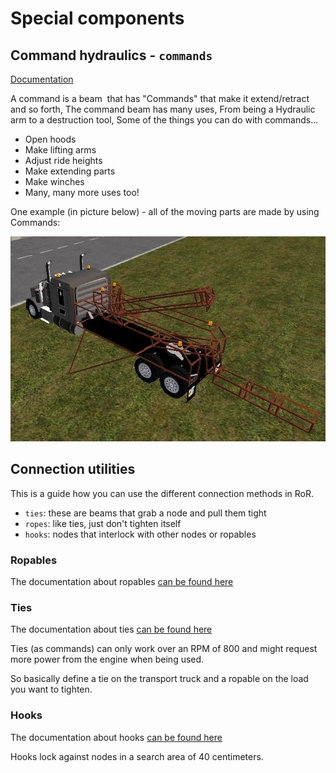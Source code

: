 Special components
============

## Command hydraulics - `commands`

[Documentation](fileformat-truck.md/#commands)

A&nbsp;command is a beam&nbsp; that has "Commands"&nbsp;that make it extend/retract and so forth, 
The command beam has many uses, From being a Hydraulic arm to a destruction tool,
Some of the things you can do with commands... 

* Open hoods 
* Make lifting arms 
* Adjust ride heights
* Make extending parts
* Make winches 
* Many, many more uses too!

One example (in picture below) - all of the moving parts are made by using Commands:

![commands-wrecker](../images/commands-example-t800-wrecker.jpg)

## Connection utilities

This is a guide how you can use the different connection methods in RoR.

* `ties`: these are beams that grab a node and pull them tight
* `ropes`: like ties, just don't tighten itself
* `hooks`: nodes that interlock with other nodes or ropables

### Ropables

The documentation about ropables [can be found here](fileformat-truck.md/#ropables)

### Ties

The documentation about ties [can be found here](fileformat-truck.md/#ties)

Ties (as commands) can only work over an RPM of 800 and might request more power from the engine when being used.

So basically define a tie on the transport truck and a ropable on the load you want to tighten.

### Hooks

The documentation about hooks [can be found here](fileformat-truck.md/#hooks)

Hooks lock against nodes in a search area of 40 centimeters.








